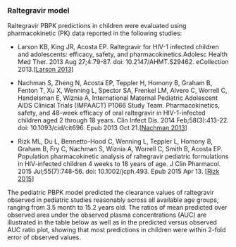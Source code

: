 ### Raltegravir model

Raltegravir PBPK predictions in children were evaluated using pharmacokinetic (PK) data reported in the following studies: 

- Larson KB, King JR, Acosta EP. Raltegravir for HIV-1 infected children and adolescents: efficacy, safety, and pharmacokinetics.Adolesc Health Med Ther. 2013 Aug 27;4:79-87. doi: 10.2147/AHMT.S29462. eCollection 2013.[[Larson 2013](#References)]

- Nachman S, Zheng N, Acosta EP, Teppler H, Homony B, Graham B, Fenton T, Xu X, Wenning L, Spector SA, Frenkel LM, Alvero C, Worrell C, Handelsman E, Wiznia A, International Maternal Pediatric Adolescent AIDS Clinical Trials (IMPAACT) P1066 Study Team. Pharmacokinetics, safety, and 48-week efficacy of oral raltegravir in HIV-1-infected children aged 2 through 18 years. Clin Infect Dis. 2014 Feb;58(3):413-22. doi: 10.1093/cid/cit696. Epub 2013 Oct 21.[[Nachman 2013](#References)]

- Rizk ML, Du L, Bennetto-Hood C, Wenning L, Teppler L, Homony B, Graham B, Fry C, Nachman S, Wiznia A, Worrell C, Smith B, Acosta EP. Population pharmacokinetic analysis of raltegravir pediatric formulations in HIV-infected children 4 weeks to 18 years of age. J Clin Pharmacol. 2015 Jul;55(7):748-56. doi: 10.1002/jcph.493. Epub 2015 Apr 13. [[Rizk 2015](#References)]

  

The pediatric PBPK model predicted the clearance values of raltegravir observed in pediatric studies reasonably across all available age groups, ranging from 3.5 month to 15.2 years old. The ratios of mean predicted over observed area under the observed plasma concentrations (AUC) are illustrated in the table below as well as in the predicted versus observed AUC ratio plot, showing that most predictions in children were within 2-fold error of observed values.

